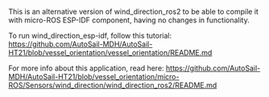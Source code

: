 This is an alternative version of wind_direction_ros2 to be able to compile it with micro-ROS ESP-IDF component, having no changes in functionality.

To run wind_direction_esp-idf, follow this tutorial: https://github.com/AutoSail-MDH/AutoSail-HT21/blob/vessel_orientation/vessel_orientation/README.md

For more info about this application, read here: https://github.com/AutoSail-MDH/AutoSail-HT21/blob/vessel_orientation/micro-ROS/Sensors/wind_direction/wind_direction_ros2/README.md
